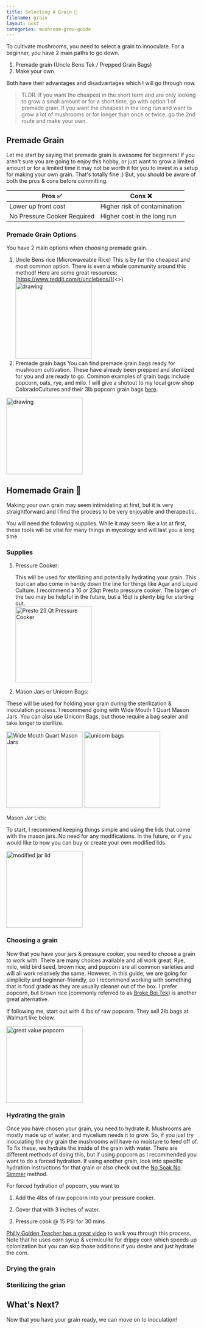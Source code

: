 ```yaml
---
title: Selecting A Grain 🌽
filename: grain
layout: post
categories: mushroom-grow-guide
---
```

To cultivate mushrooms, you need to select a grain to innoculate.  For a beginner, you have 2 main paths to go down.

1. Premade grain (Uncle Bens Tek / Prepped Grain Bags)
2. Make your own

Both have their advantages and disadvantages which I will go through now.

> TLDR: If you want the cheapest in the short term and are only looking to grow a small amount or for a short time, go with option 1 of premade grain.  If you want the cheapest in the long run and want to grow a lot of mushrooms or for longer than once or twice, go the 2nd route and make your own.

## Premade Grain

Let me start by saying that premade grain is awesome for beginners!  If you aren't sure you are going to enjoy this hobby, or just want to grow a limited amount or for a limited time it may not be worth it for you to invest in a setup for making your own grain.  That's totally fine :)  But, you should be aware of both the pros & cons before committing.

| Pros ✅                      | Cons ❌                       |
| --------------------------- | ---------------------------- |
| Lower up front cost         | Higher risk of contamination |
| No Pressure Cooker Required | Higher cost in the long run  |

### Premade Grain Options

You have 2 main options when choosing premade grain.

1. Uncle Bens rice (Microwaveable Rice)
   This is by far the cheapest and most common option.  There is even a whole community around this method!  Here are some great resources:
   [https://www.reddit.com/r/unclebens/](<>)<img src="/assets/images/uncle-bens-brown-rice.jpeg" alt="drawing" width="200"/>
2. Premade grain bags
   You can find premade grain bags ready for mushroom cultivation.  These have already been prepped and sterilized for you and are ready to go.  Common examples of grain bags include popcorn, oats, rye, and milo.  I will give a shotout to my local grow shop ColoradoCultures and their 3lb popcorn grain bags [here](https://www.coloradoculturesllc.com/product-page/3lb-organic-sterilized-human-grade-popcorn-grain-spawn).

<img src="/assets/images/cocultures-popcorn-bag.png" alt="drawing" width="200"/>

## Homemade Grain 🌟

Making your own grain may seem intimidating at first, but it is very straightforward and I find the process to be very enjoyable and therapeutic.

You will need the following supplies.  While it may seem like a lot at first, these tools will be vital for many things in mycology and will last you a long time

### Supplies

1. Pressure Cooker:

      This will be used for sterilizing and potentially hydrating your grain.  This tool can also come in handy down the line for things like Agar and Liquid Culture.
      I recommend a 16 or 23qt Presto pressure cooker.  The larger of the two may be helpful in the future, but a 16qt is plenty big for starting out.\
   <img src="/assets/images/presto-pressure-cooker-23qt.jpeg" alt="Presto 23 Qt Pressure Cooker" width="200"/>
2. Mason Jars or Unicorn Bags:

These will be used for holding your grain during the sterilization & inoculation process.  I recommend going with Wide Mouth 1 Quart Mason Jars.  You can also use Unicorn Bags, but those require a bag sealer and take longer to sterilize.

<img src="/assets/images/wide-mouth-jars.jpeg" alt="Wide Mouth Quart Mason Jars" width="200"/>  <img src="/assets/images/unicorn-bags.jpg" alt="unicorn bags" width="200"/>

Mason Jar Lids:

To start, I recommend keeping things simple and using the lids that come with the mason jars. No need for any modifications.  In the future, or if you would like to now you can buy or create your own modified lids.

<img src="/assets/images/modified-jar-lid.png" alt="modified jar lid" width="200"/>

### Choosing a grain

Now that you have your jars & pressure cooker, you need to choose a grain to work with. There are many choices available and all work great. Rye, milo, wild bird seed, brown rice, and popcorn are all common varieties and will all work relatively the same.  However, in this guide, we are going for simplicity and beginner-friendly, so I recommend working with something that is food grade as they are usually cleaner out of the box.  I prefer popcorn, but brown rice (commonly referred to as [Broke Boi Tek](https://www.reddit.com/r/shrooms/comments/8e7g6n/how_to_grow_bulk_without_a_pc_or_brf_cakes_broke/)) is another great alternative.

If following me, start out with 4 lbs of raw popcorn.  They sell 2lb bags at Walmart like below.

<img src="/assets/images/gv-popcorn.jpeg" alt="great value popcorn" width="200"/> 

### Hydrating the grain

Once you have chosen your grain, you need to hydrate it.  Mushrooms are mostly made up of water, and mycelium needs it to grow. So, if you just try inoculating the dry grain the mushrooms will have no moisture to feed off of.  To fix these, we hydrate the inside of the grain with water.  There are different methods of doing this, but if using popcorn as I recommended you want to do a forced hydration.  If using another grain, look into specific hydration instructions for that grain or also check out the [No Soak No Simmer](https://www.youtube.com/watch?v=MuRUYt25j-A) method.



For forced hydration of popcorn, you want to 

1. Add the 4lbs of raw popcorn into your pressure cooker.

2. Cover that with 3 inches of water. 

3. Pressure cook @ 15 PSI for 30 mins

[Philly Golden Teacher has a great video](https://www.youtube.com/watch?v=3KrE7rmNoY4) to walk you through this process.  Note that he uses corn syrup & vermiculite for drippy corn which speeds up colonization but you can skip those additions if you desire and just hydrate the corn.

### Drying the grain



### Sterilizing the grian

## What's Next?

Now that you have your grain ready, we can move on to inoculation!
